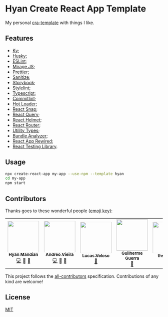 # Hyan Create React App Template

My personal [cra-template](https://create-react-app.dev/docs/custom-templates/) with things I like.

## Features

- [Ky](https://github.com/sindresorhus/ky-universal);
- [Husky](https://github.com/typicode/husky);
- [ESLint](https://github.com/eslint/eslint);
- [Mirage JS](https://miragejs.com);
- [Prettier](https://github.com/prettier/prettier);
- [Sanitize](https://github.com/csstools/sanitize.css);
- [Storybook](https://github.com/storybookjs/storybook);
- [Stylelint](https://github.com/stylelint/stylelint);
- [Typescript](https://github.com/microsoft/TypeScript);
- [Commitlint](https://github.com/conventional-changelog/commitlint);
- [Hot Loader](https://github.com/hot-loader/react-dom);
- [React Snap](https://github.com/stereobooster/react-snap);
- [React Query](https://github.com/tannerlinsley/react-query);
- [React Helmet](https://github.com/nfl/react-helmet);
- [React Router](https://github.com/ReactTraining/react-router);
- [Utility Types](https://github.com/piotrwitek/utility-types);
- [Bundle Analyzer](https://github.com/webpack-contrib/webpack-bundle-analyzer);
- [React App Rewired](https://github.com/timarney/react-app-rewired);
- [React Testing Library](https://github.com/kentcdodds/react-testing-library).

## Usage

```sh
npx create-react-app my-app --use-npm --template hyan
cd my-app
npm start
```

## Contributors

Thanks goes to these wonderful people ([emoji key](https://github.com/kentcdodds/all-contributors#emoji-key)):

<!-- ALL-CONTRIBUTORS-LIST:START - Do not remove or modify this section -->
<!-- prettier-ignore-start -->
<!-- markdownlint-disable -->
<table>
  <tr>
    <td align="center"><a href="https://github.com/hyanmandian"><img src="https://avatars2.githubusercontent.com/u/5044101?v=3" width="100px;" alt=""/><br /><sub><b>Hyan Mandian</b></sub></a><br /><a href="https://github.com/hyanmandian/react-etalpreliob/commits?author=hyanmandian" title="Code">💻</a> <a href="https://github.com/hyanmandian/react-etalpreliob/commits?author=hyanmandian" title="Documentation">📖</a> <a href="#ideas-hyanmandian" title="Ideas, Planning, & Feedback">🤔</a></td>
    <td align="center"><a href="https://github.com/andreoav"><img src="https://avatars2.githubusercontent.com/u/508827?v=3" width="100px;" alt=""/><br /><sub><b>Andreo Vieira</b></sub></a><br /><a href="https://github.com/hyanmandian/react-etalpreliob/commits?author=andreoav" title="Code">💻</a> <a href="https://github.com/hyanmandian/react-etalpreliob/commits?author=andreoav" title="Documentation">📖</a> <a href="#ideas-andreoav" title="Ideas, Planning, & Feedback">🤔</a></td>
    <td align="center"><a href="https://github.com/lucassveloso"><img src="https://avatars2.githubusercontent.com/u/4587602?v=3" width="100px;" alt=""/><br /><sub><b>Lucas Veloso</b></sub></a><br /><a href="#ideas-lucassveloso" title="Ideas, Planning, & Feedback">🤔</a></td>
    <td align="center"><a href="https://github.com/guilhermecomum"><img src="https://avatars3.githubusercontent.com/u/1606048?s=460&v=4" width="100px;" alt=""/><br /><sub><b>Guilherme Guerra</b></sub></a><br /><a href="#ideas-guilhermecomum" title="Ideas, Planning, & Feedback">🤔</a></td>
    <td align="center"><a href="https://github.com/thsoliveira"><img src="https://avatars0.githubusercontent.com/u/40253255?v=4" width="100px;" alt=""/><br /><sub><b>thsoliveira</b></sub></a><br /><a href="https://github.com/hyanmandian/react-etalpreliob/pulls?q=is%3Apr+reviewed-by%3Athsoliveira" title="Reviewed Pull Requests">👀</a></td>
  </tr>
</table>

<!-- markdownlint-enable -->
<!-- prettier-ignore-end -->
<!-- ALL-CONTRIBUTORS-LIST:END -->

This project follows the [all-contributors](https://allcontributors.org) specification.
Contributions of any kind are welcome!

## License

[MIT](LICENSE)
